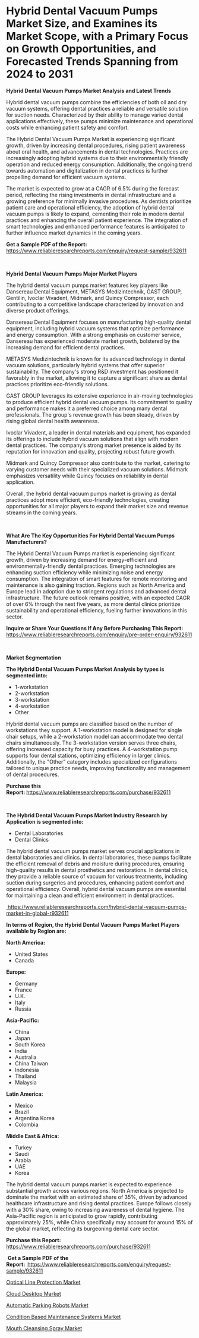<p><h1>Hybrid Dental Vacuum Pumps Market Size, and Examines its Market Scope, with a Primary Focus on Growth Opportunities, and Forecasted Trends Spanning from 2024 to 2031</h1></p><p><strong>Hybrid Dental Vacuum Pumps Market Analysis and Latest Trends</strong></p>
<p><p>Hybrid dental vacuum pumps combine the efficiencies of both oil and dry vacuum systems, offering dental practices a reliable and versatile solution for suction needs. Characterized by their ability to manage varied dental applications effectively, these pumps minimize maintenance and operational costs while enhancing patient safety and comfort.</p><p>The Hybrid Dental Vacuum Pumps Market is experiencing significant growth, driven by increasing dental procedures, rising patient awareness about oral health, and advancements in dental technologies. Practices are increasingly adopting hybrid systems due to their environmentally friendly operation and reduced energy consumption. Additionally, the ongoing trend towards automation and digitalization in dental practices is further propelling demand for efficient vacuum systems.</p><p>The market is expected to grow at a CAGR of 6.5% during the forecast period, reflecting the rising investments in dental infrastructure and a growing preference for minimally invasive procedures. As dentists prioritize patient care and operational efficiency, the adoption of hybrid dental vacuum pumps is likely to expand, cementing their role in modern dental practices and enhancing the overall patient experience. The integration of smart technologies and enhanced performance features is anticipated to further influence market dynamics in the coming years.</p></p>
<p><strong>Get a Sample PDF of the Report:&nbsp;</strong> <a href="https://www.reliableresearchreports.com/enquiry/request-sample/932611?utm_campaign=40&utm_medium=2&utm_source=Github&utm_content=ia&utm_term=11102024&utm_id=hybrid-dental-vacuum-pumps">https://www.reliableresearchreports.com/enquiry/request-sample/932611</a></p>
<p>&nbsp;</p>
<p><strong>Hybrid Dental Vacuum Pumps Major Market Players</strong></p>
<p><p>The hybrid dental vacuum pumps market features key players like Dansereau Dental Equipment, METASYS Medizintechnik, GAST GROUP, Gentilin, Ivoclar Vivadent, Midmark, and Quincy Compressor, each contributing to a competitive landscape characterized by innovation and diverse product offerings.</p><p>Dansereau Dental Equipment focuses on manufacturing high-quality dental equipment, including hybrid vacuum systems that optimize performance and energy consumption. With a strong emphasis on customer service, Dansereau has experienced moderate market growth, bolstered by the increasing demand for efficient dental practices.</p><p>METASYS Medizintechnik is known for its advanced technology in dental vacuum solutions, particularly hybrid systems that offer superior sustainability. The company's strong R&D investment has positioned it favorably in the market, allowing it to capture a significant share as dental practices prioritize eco-friendly solutions.</p><p>GAST GROUP leverages its extensive experience in air-moving technologies to produce efficient hybrid dental vacuum pumps. Its commitment to quality and performance makes it a preferred choice among many dental professionals. The group's revenue growth has been steady, driven by rising global dental health awareness.</p><p>Ivoclar Vivadent, a leader in dental materials and equipment, has expanded its offerings to include hybrid vacuum solutions that align with modern dental practices. The company’s strong market presence is aided by its reputation for innovation and quality, projecting robust future growth.</p><p>Midmark and Quincy Compressor also contribute to the market, catering to varying customer needs with their specialized vacuum solutions. Midmark emphasizes versatility while Quincy focuses on reliability in dental application.</p><p>Overall, the hybrid dental vacuum pumps market is growing as dental practices adopt more efficient, eco-friendly technologies, creating opportunities for all major players to expand their market size and revenue streams in the coming years.</p></p>
<p>&nbsp;</p>
<p><strong>What Are The Key Opportunities For Hybrid Dental Vacuum Pumps Manufacturers?</strong></p>
<p><p>The Hybrid Dental Vacuum Pumps market is experiencing significant growth, driven by increasing demand for energy-efficient and environmentally-friendly dental practices. Emerging technologies are enhancing suction efficiency while minimizing noise and energy consumption. The integration of smart features for remote monitoring and maintenance is also gaining traction. Regions such as North America and Europe lead in adoption due to stringent regulations and advanced dental infrastructure. The future outlook remains positive, with an expected CAGR of over 6% through the next five years, as more dental clinics prioritize sustainability and operational efficiency, fueling further innovations in this sector.</p></p>
<p><strong>Inquire or Share Your Questions If Any Before Purchasing This Report:</strong> <a href="https://www.reliableresearchreports.com/enquiry/pre-order-enquiry/932611?utm_campaign=40&utm_medium=2&utm_source=Github&utm_content=ia&utm_term=11102024&utm_id=hybrid-dental-vacuum-pumps">https://www.reliableresearchreports.com/enquiry/pre-order-enquiry/932611</a></p>
<p>&nbsp;</p>
<p><strong>Market Segmentation</strong></p>
<p><strong>The Hybrid Dental Vacuum Pumps Market Analysis by types is segmented into:</strong></p>
<p><ul><li>1-workstation</li><li>2-workstation</li><li>3-workstation</li><li>4-workstation</li><li>Other</li></ul></p>
<p><p>Hybrid dental vacuum pumps are classified based on the number of workstations they support. A 1-workstation model is designed for single chair setups, while a 2-workstation model can accommodate two dental chairs simultaneously. The 3-workstation version serves three chairs, offering increased capacity for busy practices. A 4-workstation pump supports four dental stations, optimizing efficiency in larger clinics. Additionally, the "Other" category includes specialized configurations tailored to unique practice needs, improving functionality and management of dental procedures.</p></p>
<p><strong>Purchase this Report:&nbsp;</strong><a href="https://www.reliableresearchreports.com/purchase/932611?utm_campaign=40&utm_medium=2&utm_source=Github&utm_content=ia&utm_term=11102024&utm_id=hybrid-dental-vacuum-pumps">https://www.reliableresearchreports.com/purchase/932611</a></p>
<p>&nbsp;</p>
<p><strong>The Hybrid Dental Vacuum Pumps Market Industry Research by Application is segmented into:</strong></p>
<p><ul><li>Dental Laboratories</li><li>Dental Clinics</li></ul></p>
<p><p>The hybrid dental vacuum pumps market serves crucial applications in dental laboratories and clinics. In dental laboratories, these pumps facilitate the efficient removal of debris and moisture during procedures, ensuring high-quality results in dental prosthetics and restorations. In dental clinics, they provide a reliable source of vacuum for various treatments, including suction during surgeries and procedures, enhancing patient comfort and operational efficiency. Overall, hybrid dental vacuum pumps are essential for maintaining a clean and efficient environment in dental practices.</p></p>
<p><a href="https://www.reliableresearchreports.com/hybrid-dental-vacuum-pumps-market-in-global-r932611?utm_campaign=40&utm_medium=2&utm_source=Github&utm_content=ia&utm_term=11102024&utm_id=hybrid-dental-vacuum-pumps">&nbsp;https://www.reliableresearchreports.com/hybrid-dental-vacuum-pumps-market-in-global-r932611</a></p>
<p><strong>In terms of Region, the Hybrid Dental Vacuum Pumps Market Players available by Region are:</strong></p>
<p>
    <p> <strong> North America: </strong>
        <ul>
            <li>United States</li>
            <li>Canada</li>
        </ul>
        </p> 
    <p> <strong> Europe: </strong>
        <ul>
            <li>Germany</li>
            <li>France</li>
            <li>U.K.</li>
            <li>Italy</li>
            <li>Russia</li>
        </ul>
        </p> 
    <p> <strong> Asia-Pacific: </strong>
        <ul>
            <li>China</li>
            <li>Japan</li>
            <li>South Korea</li>
            <li>India</li>
            <li>Australia</li>
            <li>China Taiwan</li>
            <li>Indonesia</li>
            <li>Thailand</li>
            <li>Malaysia</li>
        </ul>
        </p> 
    <p> <strong> Latin America: </strong>
        <ul>
            <li>Mexico</li>
            <li>Brazil</li>
            <li>Argentina Korea</li>
            <li>Colombia</li>
        </ul>
        </p> 
    <p> <strong> Middle East & Africa: </strong>
        <ul>
            <li>Turkey</li>
            <li>Saudi</li>
            <li>Arabia</li>
            <li>UAE</li>
            <li>Korea</li>
        </ul>
    </p>
    </p>
<p><p>The hybrid dental vacuum pumps market is expected to experience substantial growth across various regions. North America is projected to dominate the market with an estimated share of 35%, driven by advanced healthcare infrastructure and rising dental practices. Europe follows closely with a 30% share, owing to increasing awareness of dental hygiene. The Asia-Pacific region is anticipated to grow rapidly, contributing approximately 25%, while China specifically may account for around 15% of the global market, reflecting its burgeoning dental care sector.</p></p>
<p><strong>Purchase this Report: </strong><a href="https://www.reliableresearchreports.com/purchase/932611?utm_campaign=40&utm_medium=2&utm_source=Github&utm_content=ia&utm_term=11102024&utm_id=hybrid-dental-vacuum-pumps">https://www.reliableresearchreports.com/purchase/932611</a></p>
<p>&nbsp;<strong>Get a Sample PDF of the Report:&nbsp;&nbsp;</strong><a href="https://www.reliableresearchreports.com/enquiry/request-sample/932611?utm_campaign=40&utm_medium=2&utm_source=Github&utm_content=ia&utm_term=11102024&utm_id=hybrid-dental-vacuum-pumps">https://www.reliableresearchreports.com/enquiry/request-sample/932611</a></p>
<p><strong></strong></p>
<p><p><a href="https://issuu.com/reportprime-2/docs/optical-line-protection-market-size_ef942d869f4876?utm_campaign=40&utm_medium=2&utm_source=Github&utm_content=ia&utm_term=11102024&utm_id=hybrid-dental-vacuum-pumps">Optical Line Protection Market</a></p><p><a href="https://issuu.com/reportprime-2/docs/cloud-desktop-market-size-2030.pptx_8f7e29fd338f21?utm_campaign=40&utm_medium=2&utm_source=Github&utm_content=ia&utm_term=11102024&utm_id=hybrid-dental-vacuum-pumps">Cloud Desktop Market</a></p><p><a href="https://www.linkedin.com/pulse/automatic-parking-robots-market-size-share-growth-analysis-qgqwf?utm_campaign=40&utm_medium=2&utm_source=Github&utm_content=ia&utm_term=11102024&utm_id=hybrid-dental-vacuum-pumps">Automatic Parking Robots Market</a></p><p><a href="https://www.linkedin.com/pulse/condition-based-maintenance-systems-industry-resonance-rqtae?utm_campaign=40&utm_medium=2&utm_source=Github&utm_content=ia&utm_term=11102024&utm_id=hybrid-dental-vacuum-pumps">Condition Based Maintenance Systems Market</a></p><p><a href="https://www.linkedin.com/pulse/mouth-cleansing-spray-market-analysis-product-segmentation-iexie?utm_campaign=40&utm_medium=2&utm_source=Github&utm_content=ia&utm_term=11102024&utm_id=hybrid-dental-vacuum-pumps">Mouth Cleansing Spray Market</a></p></p>